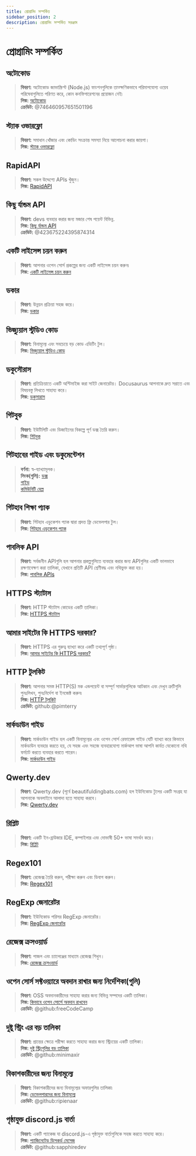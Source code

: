 ```yaml
---
title: প্রোগ্রামিং সম্পর্কিত
sidebar_position: 2
description: প্রোগ্রামিং সম্পর্কিত সরঞ্জাম
---
```


# প্রোগ্রামিং সম্পর্কিত

## অটোকোড

> **বিবরণ:** অটোকোড জাভাস্ক্রিপ্ট (Node.js) ফাংশনগুলিকে তাত্ক্ষণিকভাবে পরিমাপযোগ্য ওয়েব পরিষেবাগুলিতে পরিণত করে, কোন কনফিগারেশনের প্রয়োজন নেই৷ <br/>
**লিঙ্ক:** [অটোকোড](https://autocode.com/) <br/>
**ক্রেডিট:** @746460957651501196

## স্ট্যাক ওভারফ্লো

> **বিবরণ:** সমাধান খোঁজার এবং কোডিং সংক্রান্ত সমস্যা নিয়ে আলোচনা করার জায়গা। <br/>
**লিঙ্ক:** [স্ট্যাক ওভারফ্লো](https://stackoverflow.com/)

## RapidAPI

> **বিবরণ:** সকল উদ্দেশ্যে APIs খুঁজুন। <br/>
**লিঙ্ক:** [RapidAPI](https://rapidapi.com/)

## কিছু র্যান্ডম API

> **বিবরণ:** devs ব্যবহার করার জন্য মজার শেষ পয়েন্ট বিভিন্ন. <br/>
**লিঙ্ক:** [কিছু র্যান্ডম API](https://some-random-api.ml/) <br/>
**ক্রেডিট:** @423675224395874314

## একটি লাইসেন্স চয়ন করুন

> **বিবরণ:** আপনার ওপেন সোর্স প্রকল্পের জন্য একটি লাইসেন্স চয়ন করুন৷ <br/>
**লিঙ্ক:** [একটি লাইসেন্স চয়ন করুন](https://choosealicense.com/)

## ডকার

> **বিবরণ:** উন্নয়ন প্রক্রিয়া সহজ করে। <br/>
**লিঙ্ক:** [ডকার](https://www.docker.com/)

## ভিজ্যুয়াল স্টুডিও কোড

> **বিবরণ:** বিনামূল্যে এবং সবচেয়ে বড় কোড এডিটিং টুল। <br/>
**লিঙ্ক:** [ভিজ্যুয়াল স্টুডিও কোড](https://code.visualstudio.com)

## ডকুসৌরাস

> **বিবরণ:** প্রতিক্রিয়াতে একটি অপ্টিমাইজ করা সাইট জেনারেটর। Docusaurus আপনাকে দ্রুত সরাতে এবং বিষয়বস্তু লিখতে সাহায্য করে। <br/>
**লিঙ্ক:** [ডকুসারাস](https://docusaurus.io/)

## গিটবুক

> **বিবরণ:** ইউটিলিটি এবং ডিজাইনের বিকল্পে পূর্ণ ডক্স তৈরি করুন। <br/>
**লিঙ্ক:** [গিটবুক](https://www.gitbook.com/)

## গিটহাবের গাইড এবং ডকুমেন্টেশন

> **বর্ণনা:** স্ব-ব্যাখ্যামূলক। <br/>
**লিংক(গুলি):**
[ডক্স](https://docs.github.com/en) <br/>
[গাইড](https://guides.github.com/) <br/>
[কমিউনিটি হেল্প](https://github.community/)

## গিটহাব শিক্ষা প্যাক

> **বিবরণ:** গিটহাব এডুকেশন প্যাক দ্বারা প্রদত্ত ফ্রি ডেভেলপার টুল। <br/>
**লিঙ্ক:** [গিটহাব এডুকেশন প্যাক](https://education.github.com/)

## পাবলিক API

> **বিবরণ:** সর্বজনীন APIগুলি হল আপনার প্রকল্পগুলিতে ব্যবহার করার জন্য APIগুলির একটি ভালভাবে রক্ষণাবেক্ষণ করা তালিকা, যেখানে প্রতিটি API শ্রেণীবদ্ধ এবং নথিভুক্ত করা হয়। <br/>
**লিঙ্ক:** [পাবলিক APIs](https://github.com/public-apis/public-apis)

## HTTPS স্ট্যাটাস

> **বিবরণ:** HTTP স্ট্যাটাস কোডের একটি তালিকা। <br/>
**লিঙ্ক:** [HTTPS স্ট্যাটাস](https://httpstatuses.com/)

## আমার সাইটের কি HTTPS দরকার?

> **বিবরণ:** HTTPS এর গুরুত্ব ব্যাখ্যা করে একটি তথ্যপূর্ণ পৃষ্ঠা। <br/>
**লিঙ্ক:** [আমার সাইটের কি HTTPS দরকার?](https://doesmysiteneedhttps.com/)

## HTTP টুলকিট

> **বিবরণ:** আপনার সমস্ত HTTP(S) মক এন্ডপয়েন্ট বা সম্পূর্ণ সার্ভারগুলিকে আটকান এবং দেখুন ত্রুটিগুলি পুনঃলিখন, পুনঃনির্দেশ বা ইনজেক্ট করুন৷ <br/>
**লিঙ্ক:** [HTTP টুলকিট](https://httptoolkit.tech/) <br/>
**ক্রেডিট:** github:@pimterry

## মার্কডাউন গাইড

> **বিবরণ:** মার্কডাউন গাইড হল একটি বিনামূল্যের এবং ওপেন সোর্স রেফারেন্স গাইড যেটি ব্যাখ্যা করে কিভাবে মার্কডাউন ব্যবহার করতে হয়, যে সহজ এবং সহজে ব্যবহারযোগ্য মার্কআপ ভাষা আপনি কার্যত যেকোনো নথি ফর্ম্যাট করতে ব্যবহার করতে পারেন। <br/>
**লিঙ্ক:** [মার্কডাউন গাইড](https://www.markdownguide.org/)

## Qwerty.dev

> **বিবরণ:** Qwerty.dev (পূর্বে beautifuldingbats.com) হল ইউনিকোড টুলের একটি সংগ্রহ যা আপনাকে অনলাইনে আলাদা হতে সাহায্য করবে। <br/>
**লিঙ্ক:** [Qwerty.dev](https://qwerty.dev/)

## রিপ্লিট

> **বিবরণ:** একটি ইন-ব্রাউজার IDE, কম্পাইলার এবং দোভাষী 50+ ভাষা সমর্থন করে। <br/>
**লিঙ্ক:** [রিপ্লিট](https://replit.com/)

## Regex101

> **বিবরণ:** রেজেক্স তৈরি করুন, পরীক্ষা করুন এবং ডিবাগ করুন। <br/>
**লিঙ্ক:** [Regex101](https://regex101.com/)

## RegExp জেনারেটর

> **বিবরণ:** ইউনিকোড পরিসর RegExp জেনারেটর। <br/>
**লিঙ্ক:** [RegExp জেনারেটর](https://apps.timwhitlock.info/js/regex#)

## রেজেক্স ক্রসওয়ার্ড

> **বিবরণ:** পাজল এবং চ্যালেঞ্জের মাধ্যমে রেজেক্স শিখুন। <br/>
**লিঙ্ক:** [রেজেক্স ক্রসওয়ার্ড](https://regexcrossword.com/)

## ওপেন সোর্স সফ্টওয়্যারে অবদান রাখার জন্য নির্দেশিকা(গুলি)

> **বিবরণ:** OSS অবদানকারীদের সাহায্য করার জন্য বিভিন্ন সম্পদের একটি তালিকা। <br/>
**লিঙ্ক:** [কিভাবে ওপেন সোর্সে অবদান রাখবেন](https://github.com/freeCodeCamp/how-to-contribute-to-open-source) <br/>
**ক্রেডিট:** @github:freeCodeCamp

## দুষ্টু স্ট্রিং এর বড় তালিকা

> **বিবরণ:** প্রান্তের ক্ষেত্রে পরীক্ষা করতে সাহায্য করার জন্য স্ট্রিংয়ের একটি তালিকা। <br/>
**লিঙ্ক:** [দুষ্টু স্ট্রিংগুলির বড় তালিকা](https://github.com/minimaxir/big-list-of-naughty-strings) <br/>
**ক্রেডিট:** @github:minimaxir

## বিকাশকারীদের জন্য বিনামূল্যে

> **বিবরণ:** বিকাশকারীদের জন্য বিনামূল্যের অফারগুলির তালিকা৷ <br/>
**লিঙ্ক:** [ডেভেলপারদের জন্য বিনামূল্যে](https://free-for.dev/#/) <br/>
**ক্রেডিট:** @github:ripienaar

## পৃষ্ঠাযুক্ত discord.js বার্তা

> **বিবরণ:** একটি প্যাকেজ যা discord.js-এ পৃষ্ঠাযুক্ত বার্তাগুলিকে সহজ করতে সাহায্য করে। <br/>
**লিঙ্ক:** [প্যাজিনেটেড ডিসকর্ড মেসেজ](https://www.npmjs.com/package/@sapphire/discord.js-utilities) <br />
**ক্রেডিট:** @github:sapphiredev
